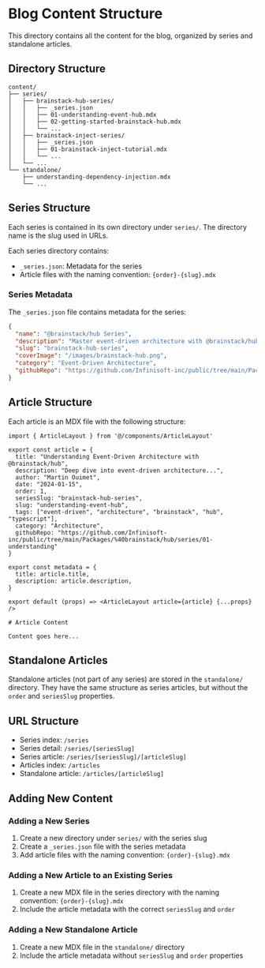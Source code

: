 # Blog Content Structure

This directory contains all the content for the blog, organized by series and standalone articles.

## Directory Structure

```
content/
├── series/
│   ├── brainstack-hub-series/
│   │   ├── _series.json
│   │   ├── 01-understanding-event-hub.mdx
│   │   ├── 02-getting-started-brainstack-hub.mdx
│   │   └── ...
│   ├── brainstack-inject-series/
│   │   ├── _series.json
│   │   ├── 01-brainstack-inject-tutorial.mdx
│   │   └── ...
│   └── ...
└── standalone/
    ├── understanding-dependency-injection.mdx
    └── ...
```

## Series Structure

Each series is contained in its own directory under `series/`. The directory name is the slug used in URLs.

Each series directory contains:

- `_series.json`: Metadata for the series
- Article files with the naming convention: `{order}-{slug}.mdx`

### Series Metadata

The `_series.json` file contains metadata for the series:

```json
{
  "name": "@brainstack/hub Series",
  "description": "Master event-driven architecture with @brainstack/hub...",
  "slug": "brainstack-hub-series",
  "coverImage": "/images/brainstack-hub.png",
  "category": "Event-Driven Architecture",
  "githubRepo": "https://github.com/Infinisoft-inc/public/tree/main/Packages/%40brainstack/hub/series"
}
```

## Article Structure

Each article is an MDX file with the following structure:

```mdx
import { ArticleLayout } from '@/components/ArticleLayout'

export const article = {
  title: "Understanding Event-Driven Architecture with @brainstack/hub",
  description: "Deep dive into event-driven architecture...",
  author: "Martin Ouimet",
  date: "2024-01-15",
  order: 1,
  seriesSlug: "brainstack-hub-series",
  slug: "understanding-event-hub",
  tags: ["event-driven", "architecture", "brainstack", "hub", "typescript"],
  category: "Architecture",
  githubRepo: "https://github.com/Infinisoft-inc/public/tree/main/Packages/%40brainstack/hub/series/01-understanding"
}

export const metadata = {
  title: article.title,
  description: article.description,
}

export default (props) => <ArticleLayout article={article} {...props} />

# Article Content

Content goes here...
```

## Standalone Articles

Standalone articles (not part of any series) are stored in the `standalone/` directory. They have the same structure as series articles, but without the `order` and `seriesSlug` properties.

## URL Structure

- Series index: `/series`
- Series detail: `/series/[seriesSlug]`
- Series article: `/series/[seriesSlug]/[articleSlug]`
- Articles index: `/articles`
- Standalone article: `/articles/[articleSlug]`

## Adding New Content

### Adding a New Series

1. Create a new directory under `series/` with the series slug
2. Create a `_series.json` file with the series metadata
3. Add article files with the naming convention: `{order}-{slug}.mdx`

### Adding a New Article to an Existing Series

1. Create a new MDX file in the series directory with the naming convention: `{order}-{slug}.mdx`
2. Include the article metadata with the correct `seriesSlug` and `order`

### Adding a New Standalone Article

1. Create a new MDX file in the `standalone/` directory
2. Include the article metadata without `seriesSlug` and `order` properties
